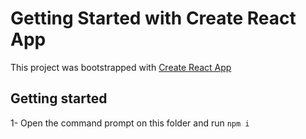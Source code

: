 # Getting Started with Create React App
This project was bootstrapped with [Create React App](https://create-react-app.dev/) <br/>

## Getting started
1- Open the command prompt on this folder and run `npm i`
